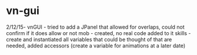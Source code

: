 # vn-gui

2/12/15-
vnGUI - tried to add a JPanel that allowed for overlaps, could not confirm if it does allow or not
mob - created, no real code added to it
skills - create and instantiated all variables that could be thought of that are needed, added accessors (create a variable for animations at a later date)
